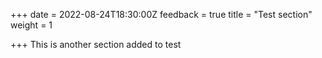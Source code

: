+++
date = 2022-08-24T18:30:00Z
feedback = true
title = "Test section"
weight = 1

+++
This is another section added to test